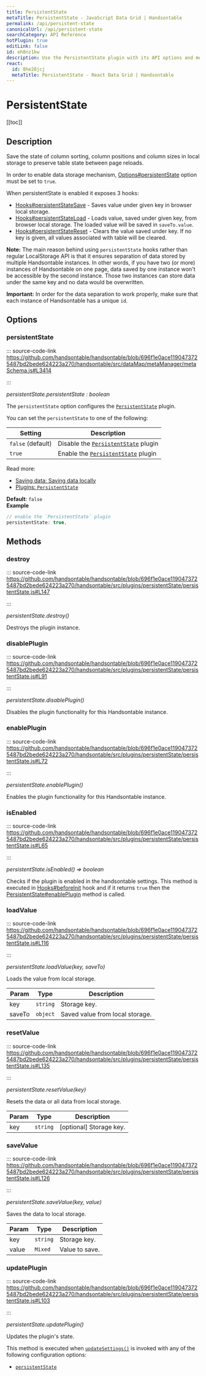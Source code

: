 ```yaml
---
title: PersistentState
metaTitle: PersistentState - JavaScript Data Grid | Handsontable
permalink: /api/persistent-state
canonicalUrl: /api/persistent-state
searchCategory: API Reference
hotPlugin: true
editLink: false
id: eh8nz1kw
description: Use the PersistentState plugin with its API options and methods to keep the state of column sorting, column positions, and column sizes between page reloads.
react:
  id: 8he28jcj
  metaTitle: PersistentState - React Data Grid | Handsontable
---
```


# PersistentState

[[toc]]

## Description

Save the state of column sorting, column positions and column sizes in local storage to preserve table state
between page reloads.

In order to enable data storage mechanism, [Options#persistentState](@/api/options.md#persistentstate) option must be set to `true`.

When persistentState is enabled it exposes 3 hooks:
- [Hooks#persistentStateSave](@/api/hooks.md#persistentstatesave) - Saves value under given key in browser local storage.
- [Hooks#persistentStateLoad](@/api/hooks.md#persistentstateload) - Loads value, saved under given key, from browser local storage. The loaded
value will be saved in `saveTo.value`.
- [Hooks#persistentStateReset](@/api/hooks.md#persistentstatereset) - Clears the value saved under key. If no key is given, all values associated
with table will be cleared.

__Note:__ The main reason behind using `persistentState` hooks rather than regular LocalStorage API is that it
ensures separation of data stored by multiple Handsontable instances. In other words, if you have two (or more)
instances of Handsontable on one page, data saved by one instance won't be accessible by the second instance.
Those two instances can store data under the same key and no data would be overwritten.

__Important:__ In order for the data separation to work properly, make sure that each instance of Handsontable has a unique `id`.


## Options

### persistentState
  
::: source-code-link https://github.com/handsontable/handsontable/blob/696f1e0ace1190473725487bd2bede624223a270/handsontable/src/dataMap/metaManager/metaSchema.js#L3414

:::

_persistentState.persistentState : boolean_

The `persistentState` option configures the [`PersistentState`](@/api/persistentState.md) plugin.

You can set the `persistentState` to one of the following:

| Setting           | Description                                                      |
| ----------------- | ---------------------------------------------------------------- |
| `false` (default) | Disable the [`PersistentState`](@/api/persistentState.md) plugin |
| `true`            | Enable the [`PersistentState`](@/api/persistentState.md) plugin  |

Read more:
- [Saving data: Saving data locally](@/guides/getting-started/saving-data.md#save-data-locally)
- [Plugins: `PersistentState`](@/api/persistentState.md)

**Default**: <code>false</code>  
**Example**  
```js
// enable the `PersistentState` plugin
persistentState: true,
```

## Methods

### destroy
  
::: source-code-link https://github.com/handsontable/handsontable/blob/696f1e0ace1190473725487bd2bede624223a270/handsontable/src/plugins/persistentState/persistentState.js#L147

:::

_persistentState.destroy()_

Destroys the plugin instance.



### disablePlugin
  
::: source-code-link https://github.com/handsontable/handsontable/blob/696f1e0ace1190473725487bd2bede624223a270/handsontable/src/plugins/persistentState/persistentState.js#L91

:::

_persistentState.disablePlugin()_

Disables the plugin functionality for this Handsontable instance.



### enablePlugin
  
::: source-code-link https://github.com/handsontable/handsontable/blob/696f1e0ace1190473725487bd2bede624223a270/handsontable/src/plugins/persistentState/persistentState.js#L72

:::

_persistentState.enablePlugin()_

Enables the plugin functionality for this Handsontable instance.



### isEnabled
  
::: source-code-link https://github.com/handsontable/handsontable/blob/696f1e0ace1190473725487bd2bede624223a270/handsontable/src/plugins/persistentState/persistentState.js#L65

:::

_persistentState.isEnabled() ⇒ boolean_

Checks if the plugin is enabled in the handsontable settings. This method is executed in [Hooks#beforeInit](@/api/hooks.md#beforeinit)
hook and if it returns `true` then the [PersistentState#enablePlugin](@/api/persistentState.md#enableplugin) method is called.



### loadValue
  
::: source-code-link https://github.com/handsontable/handsontable/blob/696f1e0ace1190473725487bd2bede624223a270/handsontable/src/plugins/persistentState/persistentState.js#L116

:::

_persistentState.loadValue(key, saveTo)_

Loads the value from local storage.


| Param | Type | Description |
| --- | --- | --- |
| key | `string` | Storage key. |
| saveTo | `object` | Saved value from local storage. |



### resetValue
  
::: source-code-link https://github.com/handsontable/handsontable/blob/696f1e0ace1190473725487bd2bede624223a270/handsontable/src/plugins/persistentState/persistentState.js#L135

:::

_persistentState.resetValue(key)_

Resets the data or all data from local storage.


| Param | Type | Description |
| --- | --- | --- |
| key | `string` | [optional] Storage key. |



### saveValue
  
::: source-code-link https://github.com/handsontable/handsontable/blob/696f1e0ace1190473725487bd2bede624223a270/handsontable/src/plugins/persistentState/persistentState.js#L126

:::

_persistentState.saveValue(key, value)_

Saves the data to local storage.


| Param | Type | Description |
| --- | --- | --- |
| key | `string` | Storage key. |
| value | `Mixed` | Value to save. |



### updatePlugin
  
::: source-code-link https://github.com/handsontable/handsontable/blob/696f1e0ace1190473725487bd2bede624223a270/handsontable/src/plugins/persistentState/persistentState.js#L103

:::

_persistentState.updatePlugin()_

Updates the plugin's state.

This method is executed when [`updateSettings()`](@/api/core.md#updatesettings) is invoked with any of the following configuration options:
 - [`persistentState`](@/api/options.md#persistentstate)


